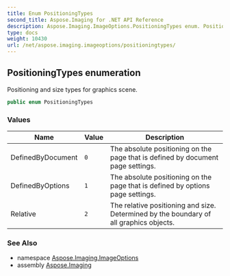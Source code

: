 ```yaml
---
title: Enum PositioningTypes
second_title: Aspose.Imaging for .NET API Reference
description: Aspose.Imaging.ImageOptions.PositioningTypes enum. Positioning and size types for graphics scene
type: docs
weight: 10430
url: /net/aspose.imaging.imageoptions/positioningtypes/
---
```

## PositioningTypes enumeration

Positioning and size types for graphics scene.

```csharp
public enum PositioningTypes
```

### Values

| Name | Value | Description |
| --- | --- | --- |
| DefinedByDocument | `0` | The absolute positioning on the page that is defined by document page settings. |
| DefinedByOptions | `1` | The absolute positioning on the page that is defined by options page settings. |
| Relative | `2` | The relative positioning and size. Determined by the boundary of all graphics objects. |

### See Also

* namespace [Aspose.Imaging.ImageOptions](../../aspose.imaging.imageoptions/)
* assembly [Aspose.Imaging](../../)



